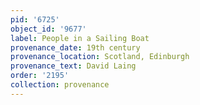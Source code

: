 ```yaml
---
pid: '6725'
object_id: '9677'
label: People in a Sailing Boat
provenance_date: 19th century
provenance_location: Scotland, Edinburgh
provenance_text: David Laing
order: '2195'
collection: provenance
---
```

